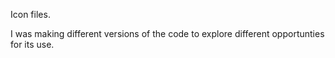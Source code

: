 Icon files.  

I was making different versions of the code to explore different opportunties for its use.
